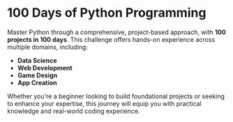 # 100 Days of Python Programming

Master Python through a comprehensive, project-based approach, with **100 projects in 100 days**. This challenge offers hands-on experience across multiple domains, including:

- **Data Science**
- **Web Development**
- **Game Design**
- **App Creation**

Whether you're a beginner looking to build foundational projects or seeking to enhance your expertise, this journey will equip you with practical knowledge and real-world coding experience.
